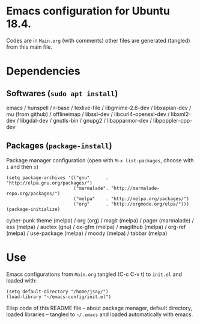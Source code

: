 # Emacs configuration for Ubuntu 18.4.

Codes are in `Main.org` (with comments) other files are generated (tangled) from this main file.


# Dependencies


## Softwares (`sudo apt install`)

emacs / hunspell / r-base / texlive-file / libgmime-2.6-dev / libxapian-dev / mu (from github) / offlineimap / libssl-dev / libcurl4-openssl-dev / libxml2-dev / libgdal-dev / gnutls-bin / gnupg2 / libapparmor-dev / libpoppler-cpp-dev


## Packages  (`package-install`)

Package manager configuration (open with `M-x list-packages`, choose with `i` and then `x`)

```emacs-lisp
(setq package-archives '(("gnu"      . "http://elpa.gnu.org/packages/")
                         ("marmalade". "http://marmalade-repo.org/packages/")
                         ("melpa"    . "http://melpa.org/packages/")
                         ("org"      . "http://orgmode.org/elpa/")))
(package-initialize)
```

cyber-punk theme (melpa) / org (org) / magit (melpa) / pager (marmalade) / ess (melpa) / auctex (gnu) / ox-gfm (melpa) / magithub (melpa) / org-ref (melpa) / use-package (melpa) / moody (melpa) / tabbar (melpa)


# Use

Emacs configurations from `Main.org` tangled (C-c C-v t) to `init.el` and loaded with:

```emacs-lisp
(setq default-directory "/home/jsay/")
(load-library "~/emacs-config/init.el")
```

Elisp code of this README file &#x2013; about package manager, default directory, loaded libraries &#x2013; tangled to `~/.emacs` and loaded automatically with emacs.
